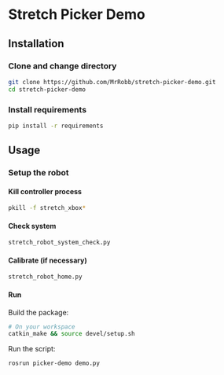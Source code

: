 
# Stretch Picker Demo

## Installation

### Clone and change directory

```bash
git clone https://github.com/MrRobb/stretch-picker-demo.git
cd stretch-picker-demo
```

### Install requirements

```bash
pip install -r requirements
```

## Usage

### Setup the robot

#### Kill controller process

```bash
pkill -f stretch_xbox*
```

#### Check system

```bash
stretch_robot_system_check.py
```

#### Calibrate (if necessary)

```bash
stretch_robot_home.py
```

#### Run

Build the package:

```bash
# On your workspace
catkin_make && source devel/setup.sh
```

Run the script:

```bash
rosrun picker-demo demo.py
```
